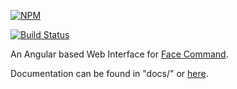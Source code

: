[![NPM](https://nodei.co/npm/face-command-client.png)](https://nodei.co/npm/face-command-web/)

[![Build Status](https://travis-ci.org/znetstar/face-command-client.svg?branch=master)](https://travis-ci.org/znetstar/face-command-web)

An Angular based Web Interface for [Face Command](https://github.com/znetstar/face-command).

Documentation can be found in "docs/" or [here](https://face-command-web.docs.zacharyboyd.nyc).
